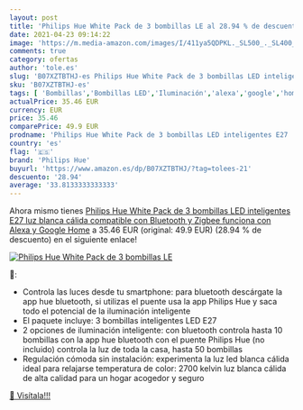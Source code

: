 ```yaml
---
layout: post
title: 'Philips Hue White Pack de 3 bombillas LE al 28.94 % de descuento'
date: 2021-04-23 09:14:22
image: 'https://m.media-amazon.com/images/I/411ya5QDPKL._SL500_._SL400_.jpg'
comments: true
category: ofertas
author: 'tole.es'
slug: 'B07XZTBTHJ-es Philips Hue White Pack de 3 bombillas LED inteligentes E27...'
sku: 'B07XZTBTHJ-es'
tags: [ 'Bombillas','Bombillas LED','Iluminación','alexa','google','home','hue','philips','philips hue', ]
actualPrice: 35.46 EUR
currency: EUR
price: 35.46
comparePrice: 49.9 EUR
prodname: 'Philips Hue White Pack de 3 bombillas LED inteligentes E27  luz blanca cálida  compatible con Bluetooth y Zigbee  funciona con Alexa y Google Home'
country: 'es'
flag: '🇪🇸'
brand: 'Philips Hue'
buyurl: 'https://www.amazon.es/dp/B07XZTBTHJ/?tag=tolees-21'
descuento: '28.94'
average: '33.8133333333333'
---
```


Ahora mismo tienes [Philips Hue White Pack de 3 bombillas LED inteligentes E27  luz blanca cálida  compatible con Bluetooth y Zigbee  funciona con Alexa y Google Home](https://www.amazon.es/dp/B07XZTBTHJ/?tag=tolees-21) a 35.46 EUR (original: 49.9 EUR) (28.94 %  de descuento) en el siguiente enlace!

[![Philips Hue White Pack de 3 bombillas LE](https://m.media-amazon.com/images/I/411ya5QDPKL._SL500_._SL400_.jpg)](https://www.amazon.es/dp/B07XZTBTHJ/?tag=tolees-21)

🔎:

- Controla las luces desde tu smartphone: para bluetooth descárgate la app hue bluetooth, si utilizas el puente usa la app Philips Hue y saca todo el potencial de la iluminación inteligente
- El paquete incluye: 3 bombillas inteligentes LED E27
- 2 opciones de iluminación inteligente: con bluetooth controla hasta 10 bombillas con la app hue bluetooth con el puente Philips Hue (no incluido) controla la luz de toda la casa, hasta 50 bombillas
- Regulación cómoda sin instalación: experimenta la luz led blanca cálida ideal para relajarse temperatura de color: 2700 kelvin luz blanca cálida de alta calidad para un hogar acogedor y seguro

[🛒 Visítala!!!](https://www.amazon.es/dp/B07XZTBTHJ/?tag=tolees-21)

